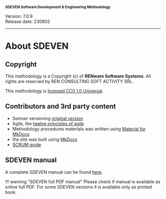 <small>**SDEVEN Software Development & Engineering Methodology**</small>

Version: 7.0.9<br>
Release date: 230802

***



# About SDEVEN



## Copyright

This methodology is a Copyright (c) of **RENware Software Systems**. All rights are reserved by REN CONSULTING SOFT ACTIVITY SRL.

This methodology is [licensed CC0 1.0 Universal](LICENSE.md).




## Contributors and 3rd party content

* Semver versioning [original version](https://semver.org/)
* Agile, the [twelve principles of agile](https://agilemanifesto.org/principles.html)
* Methodology procedures materials was written using [Material for MkDocs](https://squidfunk.github.io/mkdocs-material/)
* the site was built using [MkDocs](https://www.mkdocs.org/)
* [SCRUM guide](https://www.scrum.org/resources/scrum-guide)




## SDEVEN manual

A complete SDEVEN manual can be found [here](print_page.html).

!!! warning "SDEVEN full PDF manual"
    Please check if manual is available as online full PDF. For some SDEVEN versions it is available only as printed book.

